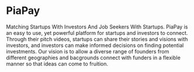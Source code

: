 # PiaPay
Matching Startups With Investors And Job Seekers With Startups.
PiaPay is an easy to use, yet powerful platform for startups and investors to connect. Through their pitch videos, startups can share their stories and visions with investors, and investors can make informed decisions on finding potential investments. Our vision is to allow a diverse range of founders from different geographies and bacgrounds connect with funders in a flexible manner so that ideas can come to fruition.
